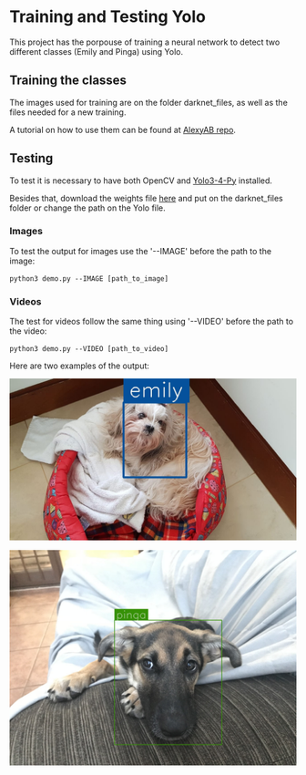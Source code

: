 # Training and Testing Yolo 

This project has the porpouse of training a neural network to detect two different classes (Emily and Pinga) using Yolo. 

## Training the classes

The images used for training are on the folder darknet_files, as well as the files needed for a new training.

A tutorial on how to use them can be found at [AlexyAB repo](https://github.com/AlexeyAB/darknet).

## Testing

To test it is necessary to have both OpenCV and [Yolo3-4-Py](https://github.com/madhawav/YOLO3-4-Py) installed.

Besides that, download the weights file [here](https://drive.google.com/file/d/1-xAbcH3EV6xCiuRk1tljXR4LicnGtQ4o/view?usp=sharing) and put on the darknet_files folder or change the path on the Yolo file.

### Images
To test the output for images use the '--IMAGE' before the path to the image:

    python3 demo.py --IMAGE [path_to_image]

### Videos

The test for videos follow the same thing using '--VIDEO' before the path to the video:

    python3 demo.py --VIDEO [path_to_video]

Here are two examples of the output:

![Emily picture](/output/emily41.jpg)

![Pinga picture](/output/pinga57.jpg)


